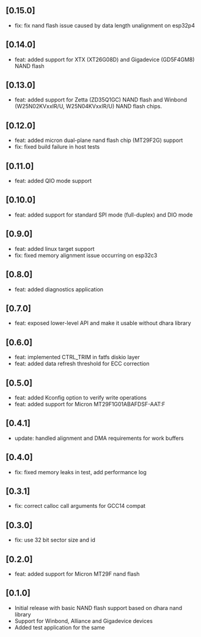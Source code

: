 ## [0.15.0]
- fix: fix nand flash issue caused by data length unalignment on esp32p4

## [0.14.0]
- feat: added support for XTX (XT26G08D) and Gigadevice (GD5F4GM8) NAND flash

## [0.13.0]
- feat: added support for Zetta (ZD35Q1GC) NAND flash
        and Winbond (W25N02KVxxIR/U, W25N04KVxxIR/U) NAND flash chips.

## [0.12.0]
- feat: added micron dual-plane nand flash chip (MT29F2G) support
- fix: fixed build failure in host tests

## [0.11.0]
- feat: added QIO mode support

## [0.10.0]
- feat: added support for standard SPI mode (full-duplex) and DIO mode

## [0.9.0]
- feat: added linux target support
- fix: fixed memory alignment issue occurring on esp32c3

## [0.8.0]
- feat: added diagnostics application

## [0.7.0]
- feat: exposed lower-level API and make it usable without dhara library

## [0.6.0]
- feat: implemented CTRL_TRIM in fatfs diskio layer
- feat: added data refresh threshold for ECC correction

## [0.5.0]
- feat: added Kconfig option to verify write operations
- feat: added support for Micron MT29F1G01ABAFDSF-AAT:F

## [0.4.1]
- update: handled alignment and DMA requirements for work buffers

## [0.4.0]
- fix: fixed memory leaks in test, add performance log

## [0.3.1]
- fix: correct calloc call arguments for GCC14 compat

## [0.3.0]
- fix: use 32 bit sector size and id

## [0.2.0]
- feat: added support for Micron MT29F nand flash

## [0.1.0]
- Initial release with basic NAND flash support based on dhara nand library
- Support for Winbond, Alliance and Gigadevice devices
- Added test application for the same

